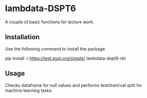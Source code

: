 # lambdata-DSPT6
A couple of basic functions for lecture work.

## Installation

Use the following command to install the package.

pip install -i https://test.pypi.org/simple/ lambdata-dspt6-rkt


## Usage

Checks dataframe for null values and performs test/train/val split for machine learning tasks.


